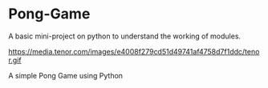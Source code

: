 # Pong-Game

A basic mini-project on python to understand the working of modules.

https://media.tenor.com/images/e4008f279cd51d49741af4758d7f1ddc/tenor.gif

A simple Pong Game using Python

